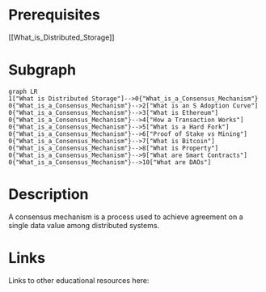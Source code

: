 # Prerequisites
[[What_is_Distributed_Storage]]




# Subgraph

```mermaid
graph LR
1["What is Distributed Storage"]-->0{"What_is_a_Consensus_Mechanism"}
0{"What_is_a_Consensus_Mechanism"}-->2["What is an S Adoption Curve"]
0{"What_is_a_Consensus_Mechanism"}-->3["What is Ethereum"]
0{"What_is_a_Consensus_Mechanism"}-->4["How a Transaction Works"]
0{"What_is_a_Consensus_Mechanism"}-->5["What is a Hard Fork"]
0{"What_is_a_Consensus_Mechanism"}-->6["Proof of Stake vs Mining"]
0{"What_is_a_Consensus_Mechanism"}-->7["What is Bitcoin"]
0{"What_is_a_Consensus_Mechanism"}-->8["What is Property"]
0{"What_is_a_Consensus_Mechanism"}-->9["What are Smart Contracts"]
0{"What_is_a_Consensus_Mechanism"}-->10["What are DAOs"]
```



# Description
A consensus mechanism is a process used to achieve agreement on a single data value among distributed systems.

# Links
Links to other educational resources here: